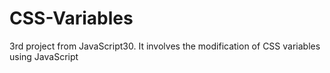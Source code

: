 # CSS-Variables
3rd project from JavaScript30. It involves the modification of CSS variables using JavaScript
